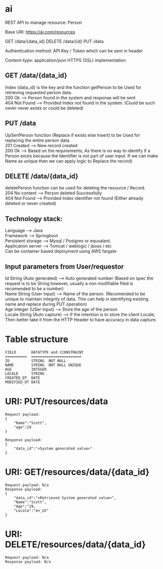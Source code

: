 # ai
REST API to manage resource: Person

Base URI: https://ai.com/resources

GET /data/{data_id}
DELETE /data/{id}
PUT /data

Authentication method:
API Key / Token which can be sent in header

Content-type: application/json
HTTPS (SSL) implementation

GET	/data/{data_id}	
--------------------
Index {data_id}	is the key and the function getPerson to be Used for retrieving requested person data. <br/>
     200 Ok        --> Person found in the system and response will be sent <br/>
     404 Not Found --> Provided Index not found in the system. (Could be such never never exists or could be deleted) <br/>


PUT	/data
---------
UpSertPerson function (Replace if exists else Insert) to be Used for replacing the entire person data. <br/>
    201 Created --> New record created <br/>
    200 Ok --> Based on the requirements, As there is no way to identify if a Person exists because the Identifier is not part of user input. If we can make Name as unique then we can apply logic to Replace the record)

DELETE /data/{data_id}
----------------------
deletePerson function can be used for deleting the resource / Record.	<br/>
   204 No content --> Person deleted Successfully <br/>
   404 Not Found  --> Provided Index identifier not found (Either already deleted or never created)


Technology stack:
-----------------
Language --> Java <br/>
Framework --> Springboot <br/>
Persistent storage --> Mysql / Postgres  or equvalant. <br/>
Application server --> Tomcat / weblogic / jboss / etc <br/>
Can be container based deployment using AWS fargate <br/>

Input parameters from User/requestor
------------------------------------
Id     String  (Auto generated) --> Auto generated number (Based on spec the request is to be String however, usually a non modifiable filed is recomended to be a number)<br/>
Name   String  (User Input)     --> Name of the person. (Recomended to be unique to maintain integrity of data. This can help in identifying existing name and replace during PUT operation)<br/>
Age    Integer (USer Input)     --> Store the age of the person<br/>
Locale String  (Auto capture)   --> If the intention is to store the client Locale, Then better take it from the HTTP Header to have accuracy in data capture.


Table structure
===============
````
FIELD       DATATYPE and CCONSTRAINT
==========  =======================
ID          STRING  NOT NULL 
NAME        STRING  NOT NULL UNIQUE
AGE         INTEGER 
LOCALE      STRING  
CREATED_DT  DATE
MODIFIED_DT DATE
````

URI: PUT/resources/data
=======================
    Request payload:
    {
        "Name":"Scott",
        "age":29
    }

    Response payload:
    {
        "data_id":"<System generated value>"
    }

URI: GET/resources/data/{data_id}
=================================
    Request payload: N/a
    Response payload:
    {
        "data_id":"<Retrieved System generated value>",
        "Name":"Scott",
        "Age":"29,
        "Locale":"en_US"
    }

URI: DELETE/resources/data/{data_id}
====================================
    Request payload: N/a
    Response payload: N/a
       
    
